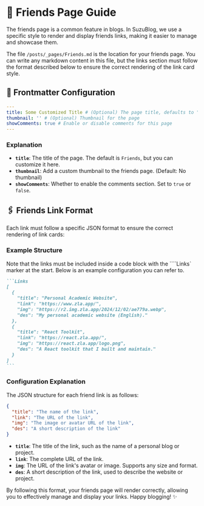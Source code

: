 # 🔗 Friends Page Guide

The friends page is a common feature in blogs. In SuzuBlog, we use a specific style to render and display friends links, making it easier to manage and showcase them.

The file `/posts/_pages/Friends.md` is the location for your friends page. You can write any markdown content in this file, but the links section must follow the format described below to ensure the correct rendering of the link card style.

## 📜 Frontmatter Configuration

```yaml
---
title: Some Customized Title # (Optional) The page title, defaults to "Friends"
thumbnail: '' # (Optional) Thumbnail for the page
showComments: true # Enable or disable comments for this page
---
```

### Explanation

- **`title`**: The title of the page. The default is `Friends`, but you can customize it here.
- **`thumbnail`**: Add a custom thumbnail to the friends page. (Default: No thumbnail)
- **`showComments`**: Whether to enable the comments section. Set to `true` or `false`.

## 🖇️ Friends Link Format

Each link must follow a specific JSON format to ensure the correct rendering of link cards:

### Example Structure

Note that the links must be included inside a code block with the ````Links` marker at the start. Below is an example configuration you can refer to.

````markdown
```Links
[
  {
    "title": "Personal Academic Website",
    "link": "https://www.zla.app/",
    "img": "https://r2.img.zla.app/2024/12/02/ae779a.webp",
    "des": "My personal academic website (English)."
  },
  {
    "title": "React Toolkit",
    "link": "https://react.zla.app/",
    "img": "https://react.zla.app/logo.png",
    "des": "A React toolkit that I built and maintain."
  }
]
```
````

### Configuration Explanation

The JSON structure for each friend link is as follows:

```json
{
  "title": "The name of the link",
  "link": "The URL of the link",
  "img": "The image or avatar URL of the link",
  "des": "A short description of the link"
}
```

- **`title`**: The title of the link, such as the name of a personal blog or project.
- **`link`**: The complete URL of the link.
- **`img`**: The URL of the link's avatar or image. Supports any size and format.
- **`des`**: A short description of the link, used to describe the website or project.

By following this format, your friends page will render correctly, allowing you to effectively manage and display your links. Happy blogging! ✨
